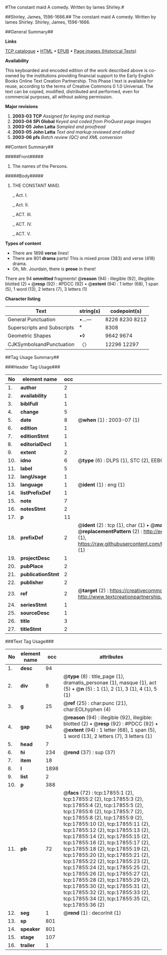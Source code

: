 #The constant maid A comedy. Written by Iames Shirley.#

##Shirley, James, 1596-1666.##
The constant maid A comedy. Written by Iames Shirley.
Shirley, James, 1596-1666.

##General Summary##

**Links**

[TCP catalogue](http://www.ota.ox.ac.uk/tcp/)  • 
[HTML](http://tei.it.ox.ac.uk/tcp/Texts-HTML/free/A12/A12130.html)  • 
[EPUB](http://tei.it.ox.ac.uk/tcp/Texts-EPUB/free/A12/A12130.epub) • 
[Page images (Historical Texts)](https://data.historicaltexts.jisc.ac.uk/view?pubId=eebo-99852530e&pageId=eebo-99852530e-17855-1)

**Availability**

This keyboarded and encoded edition of the
	       work described above is co-owned by the institutions
	       providing financial support to the Early English Books
	       Online Text Creation Partnership. This Phase I text is
	       available for reuse, according to the terms of Creative
	       Commons 0 1.0 Universal. The text can be copied,
	       modified, distributed and performed, even for
	       commercial purposes, all without asking permission.

**Major revisions**

1. __2003-03__ __TCP__ *Assigned for keying and markup*
1. __2003-04__ __SPi Global__ *Keyed and coded from ProQuest page images*
1. __2003-05__ __John Latta__ *Sampled and proofread*
1. __2003-05__ __John Latta__ *Text and markup reviewed and edited*
1. __2003-06__ __pfs__ *Batch review (QC) and XML conversion*

##Content Summary##

#####Front#####

1. The names of the Persons.

#####Body#####

1. THE CONSTANT MAID.

    _ Act. I.

    _ Act. II.

    _ ACT. III.

    _ ACT. IV.

    _ ACT. V.

**Types of content**

  * There are 1898 **verse** lines!
  * There are 801 **drama** parts! This is mixed prose (383) and verse (418) drama.
  * Oh, Mr. Jourdain, there is **prose** in there!

There are 94 **ommitted** fragments! 
 @__reason__ (94) : illegible (92), illegible: blotted (2)  •  @__resp__ (92) : #PDCC (92)  •  @__extent__ (94) : 1 letter (68), 1 span (5), 1 word (13), 2 letters (7), 3 letters (1)

**Character listing**


|Text|string(s)|codepoint(s)|
|---|---|---|
|General Punctuation|•…—|8226 8230 8212|
|Superscripts             and Subscripts|⁴|8308|
|Geometric Shapes|▪◊|9642 9674|
|CJKSymbolsandPunctuation|〈〉|12296 12297|

##Tag Usage Summary##

###Header Tag Usage###

|No|element name|occ|attributes|
|---|---|---|---|
|1.|__author__|2||
|2.|__availability__|1||
|3.|__biblFull__|1||
|4.|__change__|5||
|5.|__date__|8| @__when__ (1) : 2003-07 (1)|
|6.|__edition__|1||
|7.|__editionStmt__|1||
|8.|__editorialDecl__|1||
|9.|__extent__|2||
|10.|__idno__|6| @__type__ (6) : DLPS (1), STC (2), EEBO-CITATION (1), PROQUEST (1), VID (1)|
|11.|__label__|5||
|12.|__langUsage__|1||
|13.|__language__|1| @__ident__ (1) : eng (1)|
|14.|__listPrefixDef__|1||
|15.|__note__|7||
|16.|__notesStmt__|2||
|17.|__p__|11||
|18.|__prefixDef__|2| @__ident__ (2) : tcp (1), char (1)  •  @__matchPattern__ (2) : ([0-9\-]+):([0-9IVX]+) (1), (.+) (1)  •  @__replacementPattern__ (2) : http://eebo.chadwyck.com/downloadtiff?vid=$1&page=$2 (1), https://raw.githubusercontent.com/textcreationpartnership/Texts/master/tcpchars.xml#$1 (1)|
|19.|__projectDesc__|1||
|20.|__pubPlace__|2||
|21.|__publicationStmt__|2||
|22.|__publisher__|2||
|23.|__ref__|2| @__target__ (2) : https://creativecommons.org/publicdomain/zero/1.0/ (1), http://www.textcreationpartnership.org/docs/. (1)|
|24.|__seriesStmt__|1||
|25.|__sourceDesc__|1||
|26.|__title__|3||
|27.|__titleStmt__|2||


###Text Tag Usage###

|No|element name|occ|attributes|
|---|---|---|---|
|1.|__desc__|94||
|2.|__div__|8| @__type__ (8) : title_page (1), dramatis_personae (1), masque (1), act (5)  •  @__n__ (5) : 1 (1), 2 (1), 3 (1), 4 (1), 5 (1)|
|3.|__g__|25| @__ref__ (25) : char:punc (21), char:EOLhyphen (4)|
|4.|__gap__|94| @__reason__ (94) : illegible (92), illegible: blotted (2)  •  @__resp__ (92) : #PDCC (92)  •  @__extent__ (94) : 1 letter (68), 1 span (5), 1 word (13), 2 letters (7), 3 letters (1)|
|5.|__head__|7||
|6.|__hi__|234| @__rend__ (37) : sup (37)|
|7.|__item__|18||
|8.|__l__|1898||
|9.|__list__|2||
|10.|__p__|388||
|11.|__pb__|72| @__facs__ (72) : tcp:17855:1 (2), tcp:17855:2 (2), tcp:17855:3 (2), tcp:17855:4 (2), tcp:17855:5 (2), tcp:17855:6 (2), tcp:17855:7 (2), tcp:17855:8 (2), tcp:17855:9 (2), tcp:17855:10 (2), tcp:17855:11 (2), tcp:17855:12 (2), tcp:17855:13 (2), tcp:17855:14 (2), tcp:17855:15 (2), tcp:17855:16 (2), tcp:17855:17 (2), tcp:17855:18 (2), tcp:17855:19 (2), tcp:17855:20 (2), tcp:17855:21 (2), tcp:17855:22 (2), tcp:17855:23 (2), tcp:17855:24 (2), tcp:17855:25 (2), tcp:17855:26 (2), tcp:17855:27 (2), tcp:17855:28 (2), tcp:17855:29 (2), tcp:17855:30 (2), tcp:17855:31 (2), tcp:17855:32 (2), tcp:17855:33 (2), tcp:17855:34 (2), tcp:17855:35 (2), tcp:17855:36 (2)|
|12.|__seg__|1| @__rend__ (1) : decorInit (1)|
|13.|__sp__|801||
|14.|__speaker__|801||
|15.|__stage__|107||
|16.|__trailer__|1||
